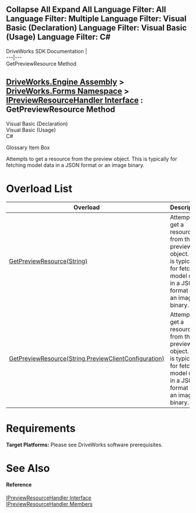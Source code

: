 Collapse All Expand All Language Filter: All  Language Filter: Multiple  Language Filter: Visual Basic (Declaration) Language Filter: Visual Basic (Usage) Language Filter: C#  
---  
DriveWorks SDK Documentation  |   
---|---  
GetPreviewResource Method   
  
[DriveWorks.Engine Assembly](topic2156.md) > [DriveWorks.Forms Namespace](topic7266.md) > [IPreviewResourceHandler Interface](topic7286.md) : GetPreviewResource Method  
---  
  
Visual Basic (Declaration)    
Visual Basic (Usage)    
C# 

Glossary Item Box

Attempts to get a resource from the preview object. This is typically for fetching model data in a JSON format or an image binary. 

# Overload List

Overload| Description  
---|---  
[GetPreviewResource(String)](topic7293.md)| Attempts to get a resource from the preview object. This is typically for fetching model data in a JSON format or an image binary.   
[GetPreviewResource(String,PreviewClientConfiguration)](topic7294.md)| Attempts to get a resource from the preview object. This is typically for fetching model data in a JSON format or an image binary.   
  
# Requirements

**Target Platforms:** Please see DriveWorks software prerequisites.

# See Also

#### Reference

[IPreviewResourceHandler Interface](topic7286.md)   
[IPreviewResourceHandler Members](topic7287.md)


